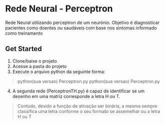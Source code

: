 # Rede Neural - Perceptron
Rede Neural utilizando perceptron de um neurónio. Objetivo é diagnosticar pacientes como doentes ou saudáveis com base nos sintomas informado como treinamento

## Get Started
1. Clone/baixe o projeto 
2. Acesse a pasta do projeto
3. Execute o arquivo python da seguinte forma:
  > python(sua versao) Perceptron.py
  > python(sua versao) Perceptron.py
4. A segunda rede (PerceptronTH.py) é capaz de identificar se um desenho em uma matriz corresponde a letra H ou T.
> Contudo, devido a função de ativação ser binária, a mesma sempre classifica uma letra conforme o seu formato se assemelhar ou a letra H ou T
